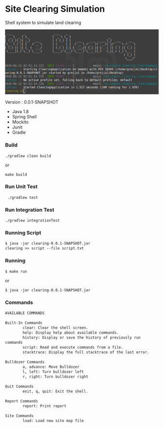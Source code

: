 # Site Clearing Simulation

Shell system to simulate land clearing


![Alt text](img.png?raw=true "Title")


Version : 0.0.1-SNAPSHOT

- Java 1.8
- Spring Shell
- Mockito
- Junit
- Gradle



### Build

```
./gradlew clean build   
```
or 
```
make build
```

### Run Unit Test

```
 ./gradlew test
```

### Run Integration Test

```
./gradlew integrationTest  
```

### Running Script
```
$ java -jar clearing-0.0.1-SNAPSHOT.jar
clearing >> script --file script.txt
```

### Running

```
$ make run
```
or 
```
$ java -jar clearing-0.0.1-SNAPSHOT.jar
```


### Commands
```
AVAILABLE COMMANDS

Built-In Commands
        clear: Clear the shell screen.
        help: Display help about available commands.
        history: Display or save the history of previously run commands
        script: Read and execute commands from a file.
        stacktrace: Display the full stacktrace of the last error.

Bulldozer Commands
        a, advance: Move Bulldozer
        l, left: Turn bulldozer left 
        r, right: Turn bulldozer right 

Quit Commands
        exit, q, quit: Exit the shell.

Report Commands
        report: Print report

Site Commands
        load: Load new site map file

```